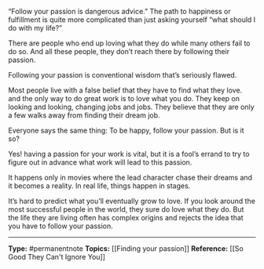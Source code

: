 “Follow your passion is dangerous advice.” The path to happiness or fulfillment is quite more complicated than just asking yourself “what should I do with my life?”

There are people who end up loving what they do while many others fail to do so. And all these people, they don’t reach there by following their passion.

Following your passion is conventional wisdom that’s seriously flawed.

Most people live with a false belief that they have to find what they love. and the only way to do great work is to love what you do. They keep on looking and looking, changing jobs and jobs. They believe that they are only a few walks away from finding their dream job.

Everyone says the same thing: To be happy, follow your passion. But is it so?

Yes! having a passion for your work is vital, but it is a fool’s errand to try to figure out in advance what work will lead to this passion.

It happens only in movies where the lead character chase their dreams and it becomes a reality. In real life, things happen in stages. 

It’s hard to predict what you’ll eventually grow to love. If you look around the most successful people in the world, they sure do love what they do. But the life they are living often has complex origins and rejects the idea that you have to follow your passion.


----
**Type:** #permanentnote 
**Topics:** [[Finding your passion]]
**Reference:** [[So Good They Can't Ignore You]]

